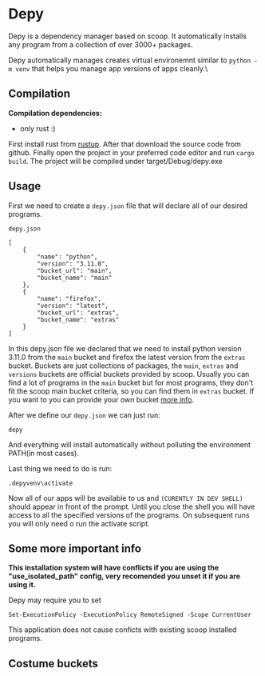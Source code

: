 # Depy

Depy is a dependency manager based on scoop. It automatically installs any program from a collection of over 3000+ packages.

Depy automatically manages creates virtual environemnt similar to `python -m venv` that helps you manage app versions of apps cleanly.\

## Compilation

**Compilation dependencies:**
- only rust :)

First install rust from [rustup](https://rustup.rs/). After that download the source code from github. Finally open the project in your preferred code editor and run `cargo build`. The project will be compiled under target/Debug/depy.exe

## Usage

First we need to create a `depy.json` file that will declare all of our desired programs.

`depy.json`
```
[
    {
        "name": "python",
        "version": "3.11.0",
        "bucket_url": "main",
        "bucket_name": "main"
    },
    {
        "name": "firefox",
        "version": "latest",
        "bucket_url": "extras",
        "bucket_name": "extras"
    }
]
```

In this depy.json file we declared that we need to install python version 3.11.0 from the `main` bucket and firefox the latest version from the `extras` bucket. Buckets are just collections of packages, the `main`, `extras` and `versions` buckets are official buckets provided by scoop. Usually you can find a lot of programs in the `main` bucket but for most programs, they  don't fit the scoop main bucket criteria,  so you can find them in `extras` bucket. If you want to you can provide your own bucket [more info](#costume-buckets).

After we define our `depy.json` we can just run:
```
depy
``` 
And everything will install automatically without polluting the environment PATH(in most cases).

Last thing we need to do is run:
```
.depyvenv\activate
```
Now all of our apps will be available to us and `(CURENTLY IN DEV SHELL)` should appear in front of the prompt. Until you close the shell you will have access to all the specified versions of the programs. On subsequent runs you will only need o run the activate script.

## Some more important info

**This installation system will have conflicts if you are using the "use_isolated_path" config, very recomended you unset it if you are using it.**

Depy may require you to set 

```
Set-ExecutionPolicy -ExecutionPolicy RemoteSigned -Scope CurrentUser
```

This application does not cause conficts with existing scoop installed programs.

## Costume buckets